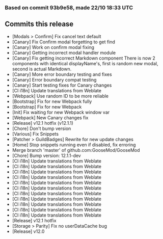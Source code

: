 ### Based on commit 93b9e58, made 22/10 18:33 UTC
## Commits this release
  - [Modals > Confirm] Fix cancel text default
  - [Canary] Fix Confirm modal forgetting to get find
  - [Canary] Work on confirm modal fixing
  - [Canary] Getting incorrect modal handler module
  - [Canary] Fix getting incorrect Markdown component There is now 2 components with identical displayName's, first is random new modal, second is actual Markdown.
  - [Canary] More error boundary testing and fixes
  - [Canary] Error boundary compat testing
  - [Canary] Start testing fixes for Canary changes
  - [CI i18n] Update translations from Weblate
  - [Webpack] Use random ID to be more reliable
  - [Bootstrap] Fix for new Webpack fully
  - [Bootstrap] Fix for new Webpack
  - [Init] Fix waiting for new Webpack window var
  - [Webpack] New Canary changes fix
  - [Release] v12.1 hotfix (v12.1.1)
  - [Chore] Don't bump version
  - [Various] Fix Snippets
  - [Patcher > GuildBadges] Rewrite for new update changes
  - [Home] Stop snippets running even if disabled, fix erroring
  - Merge branch 'master' of github.com:GooseMod/GooseMod
  - [Chore] Bump version: 12.1.1-dev
  - [CI i18n] Update translations from Weblate
  - [CI i18n] Update translations from Weblate
  - [CI i18n] Update translations from Weblate
  - [CI i18n] Update translations from Weblate
  - [CI i18n] Update translations from Weblate
  - [CI i18n] Update translations from Weblate
  - [CI i18n] Update translations from Weblate
  - [CI i18n] Update translations from Weblate
  - [CI i18n] Update translations from Weblate
  - [CI i18n] Update translations from Weblate
  - [CI i18n] Update translations from Weblate
  - [Release] v12.1 hotfix
  - [Storage > Parity] Fix no userDataCache bug
  - [Release] v12.0